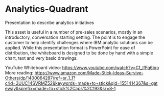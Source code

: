 # Analytics-Quadrant
Presentation to describe analytics initiatives

This asset is useful in a number of pre-sales scenarios, mostly in an introductory, conversation starting setting. The point is to engage the customer to help identify challenges where IBM analytic solutions can be applied. While this presentation format is PowerPoint for ease of distribution, the whiteboard is designed to be done by hand with a simple chart, text and very basic drawings.

YouTube Whiteboard video: https://www.youtube.com/watch?v=Cf_lfFq6iqo 
More reading: https://www.amazon.com/Made-Stick-Ideas-Survive-Others/dp/1400064287/ref=sr_1_1?crid=3UUC14SVRMZ52&keywords=made+to+stick&qid=1551414367&s=gateway&sprefix=made+to+stick%2Caps%2C193&sr=8-1 
